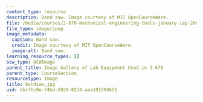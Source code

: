 ```yaml
---
content_type: resource
description: Band saw. Image courtesy of MIT OpenCourseWare.
file: /media/courses/2-670-mechanical-engineering-tools-january-iap-2004/dbcf6c0e74bd59298234aaa191594651_bandsaw.jpg
file_type: image/jpeg
image_metadata:
  caption: Band saw.
  credit: Image courtesy of MIT OpenCourseWare.
  image-alt: Band saw.
learning_resource_types: []
ocw_type: OCWImage
parent_title: Image Gallery of Lab Equipment Used in 2.670
parent_type: CourseSection
resourcetype: Image
title: bandsaw.jpg
uid: dbcf6c0e-74bd-5929-8234-aaa191594651
---
```

